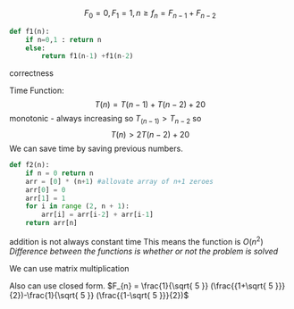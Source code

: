 $$
F_{0} = 0 , F_{1} = 1, n \geq f_{n}= F_{n-1} + F_{n-2}
$$
```python
def f1(n):
	if n=0,1 : return n
	else:
		return f1(n-1) +f1(n-2)
```

correctness

Time Function:
$$
T(n) = T(n-1)+T(n-2) + 20
$$
monotonic - always increasing so $T_(n-1) > T_{n-2}$ so
$$
T(n ) > 2T(n-2) +20
$$
We can save time by saving previous numbers.

```python
def f2(n):
	if n = 0 return n
	arr = [0] * (n+1) #allovate array of n+1 zeroes
	arr[0] = 0
	arr[1] = 1
	for i in range (2, n + 1):
		arr[i] = arr[i-2] + arr[i-1]
	return arr[n]
```
addition is not always constant time 
This means the function is $O(n^2)$
*Difference between the functions is whether or not the problem is solved*

We can use matrix multiplication

Also can use closed form. $F_{n} = \frac{1}{\sqrt{ 5 }} (\frac{{1+\sqrt{ 5 }}}{2})-\frac{1}{\sqrt{ 5 }} (\frac{{1-\sqrt{ 5 }}}{2})$


